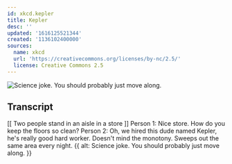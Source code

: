 ```yaml
---
id: xkcd.kepler
title: Kepler
desc: ''
updated: '1616125521344'
created: '1136102400000'
sources:
  name: xkcd
  url: 'https://creativecommons.org/licenses/by-nc/2.5/'
  license: Creative Commons 2.5
---
```

![Science joke.  You should probably just move along.](https://imgs.xkcd.com/comics/kepler.jpg)

## Transcript
[[ Two people stand in an aisle in a store ]]
Person 1: Nice store. How do you keep the floors so clean?
Person 2: Oh, we hired this dude named Kepler, he's really good hard worker.  Doesn't mind the monotony. Sweeps out the same area every night.
{{ alt: Science joke. You should probably just move along. }}
